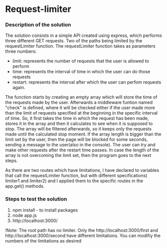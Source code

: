 # Request-limiter

### Description of the solution
The solution consists in a simple API created using express, which performs three different GET requests. Two of the paths being limited by the requestLimiter function. 
The requestLimiter function takes as parameters three numbers:
  - limit: represents the number of requests that the user is allowed to perform
  - time: represents the interval of time in which the user can do those requests
  - restart: represents the interval after which the user can perfom requests again.

The function starts by creating an empty array which will store the time of the requests made by the user. Afterwards a middleware funtion named "check" is defined, where it will be checked either if the user made more than the limit of requests specified at the beginning in the specific interval of time. So, it first takes the time in which the request has been made, stores it in the array and then it calculates to see when it is supposed to stop. The array will be filtered afterwards, so it keeps only the requests made until the calculated stop moment. If the array length is bigger than the limit set by the user, then the page will be blocked for some seconds, sending a message to the user(also in the console). 
The user can try and make other requests after the restart time passes. In case the length of the array is not overcoming the limit set, then the program goes to the next steps. 

As there are two routes which have limitations, I have declared to variables that call the requestLimiter function, but with different specifications( limiter1 and limiter2) and I applied them to the specific routes in the app.get() methods.

### Steps to test the solution

1. npm install - to install packages
2. node app.js
3. http://localhost:3000/

!Note: The root path has no limiter. Only the http://localhost:3000/first and http://localhost:3000/second have different limitations. You can modifiy the numbers of the limitations as desired
